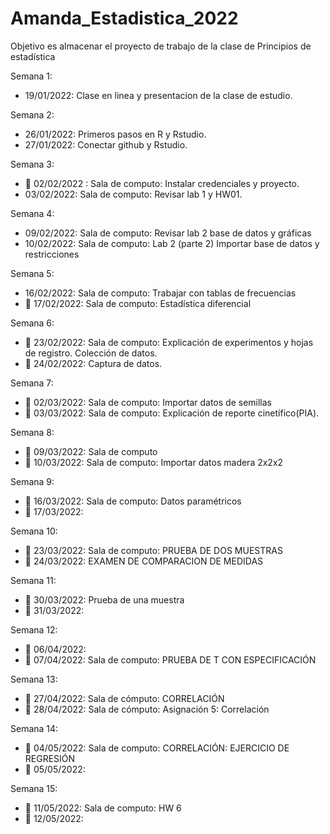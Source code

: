 # Amanda_Estadistica_2022
Objetivo es almacenar el proyecto de trabajo de la clase de Principios de estadística

Semana 1:
+ 19/01/2022: Clase en linea y presentacion de la clase de estudio. 

Semana 2: 
+ 26/01/2022: Primeros pasos en R y Rstudio.
+ 27/01/2022: Conectar github y Rstudio.

Semana 3:
+ :dart: 02/02/2022 : Sala de computo: Instalar credenciales y proyecto.
+ 03/02/2022: Sala de computo: Revisar lab 1 y HW01.

Semana 4:
+ 09/02/2022: Sala de computo: Revisar lab 2 base de datos y gráficas
+ 10/02/2022: Sala de computo: Lab 2 (parte 2) Importar base de datos y restricciones

Semana 5:
+ 16/02/2022: Sala de computo: Trabajar con tablas de frecuencias 
+ :round_pushpin: 17/02/2022: Sala de computo: Estadística diferencial

Semana 6:
+ :round_pushpin: 23/02/2022: Sala de computo: Explicación de experimentos y hojas de registro. Colección de datos.
+ :round_pushpin: 24/02/2022: Captura de datos.

Semana 7:
+ :round_pushpin: 02/03/2022: Sala de computo: Importar datos de semillas
+ :round_pushpin: 03/03/2022: Sala de computo: Explicación de reporte cinetífico(PIA).

Semana 8:
+ :round_pushpin: 09/03/2022: Sala de computo
+ :round_pushpin: 10/03/2022: Sala de computo: Importar datos madera 2x2x2

Semana 9:
+ :round_pushpin: 16/03/2022: Sala de computo: Datos paramétricos
+ :round_pushpin: 17/03/2022:

Semana 10:
+ :round_pushpin: 23/03/2022: Sala de computo:  PRUEBA DE DOS MUESTRAS
+ :round_pushpin: 24/03/2022: EXAMEN DE COMPARACION DE MEDIDAS

Semana 11:
+ :round_pushpin: 30/03/2022: Prueba de una muestra
+ :round_pushpin: 31/03/2022:

Semana 12:
+ :round_pushpin: 06/04/2022:
+ :round_pushpin: 07/04/2022: Sala de computo: PRUEBA DE T CON ESPECIFICACIÓN

Semana 13:
+ :round_pushpin: 27/04/2022: Sala de cómputo: CORRELACIÓN
+ :round_pushpin: 28/04/2022: Sala de cómputo: Asignación 5: Correlación

Semana 14:
+ :round_pushpin: 04/05/2022: Sala de computo: CORRELACIÓN: EJERCICIO DE REGRESIÓN
+ :round_pushpin: 05/05/2022:

Semana 15:
+ :round_pushpin: 11/05/2022: Sala de computo: HW 6
+ :round_pushpin: 12/05/2022:






